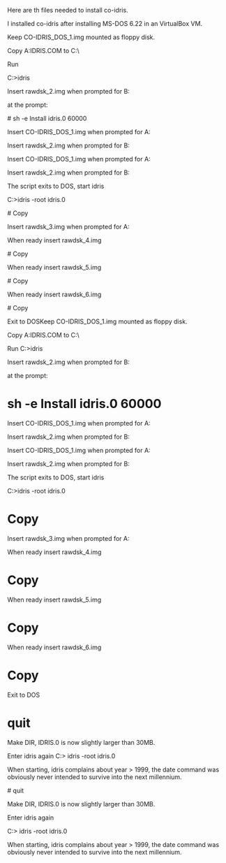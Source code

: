 Here are th files needed to install co-idris.

I installed co-idris after installing MS-DOS 6.22 in an VirtualBox VM.

Keep CO-IDRIS_DOS_1.img mounted as floppy disk.

Copy A:IDRIS.COM to C:\

Run

 C:\>idris

Insert rawdsk_2.img when prompted for B:

at the prompt:

 \# sh -e Install idris.0 60000

Insert CO-IDRIS_DOS_1.img when prompted for A:

Insert rawdsk_2.img when prompted for B:

Insert CO-IDRIS_DOS_1.img when prompted for A:

Insert rawdsk_2.img when prompted  for B:

The script exits to DOS, start idris

 C:\>idris -root idris.0

 \# Copy

Insert rawdsk_3.img when prompted for A:

When ready insert rawdsk_4.img

\# Copy

When ready insert rawdsk_5.img

\# Copy

When ready insert rawdsk_6.img

\# Copy

Exit to DOSKeep CO-IDRIS_DOS_1.img mounted as floppy disk.

Copy A:IDRIS.COM to C:\

Run
 C:\>idris

Insert rawdsk_2.img when prompted for B:

at the prompt:
 # sh -e Install idris.0 60000

Insert CO-IDRIS_DOS_1.img when prompted for A:

Insert rawdsk_2.img when prompted for B:

Insert CO-IDRIS_DOS_1.img when prompted for A:

Insert rawdsk_2.img when prompted  for B:

The script exits to DOS, start idris


 C:\>idris -root idris.0

 # Copy

Insert rawdsk_3.img when prompted for A:

When ready insert rawdsk_4.img
 # Copy

When ready insert rawdsk_5.img
 # Copy

When ready insert rawdsk_6.img
 # Copy

Exit to DOS
 # quit

Make DIR, IDRIS.0 is now slightly larger than 30MB.

Enter idris again
 C:\> idris -root idris.0

When starting, idris complains about year > 1999, the date command was
obviously never intended to survive into the next millennium.


\# quit

Make DIR, IDRIS.0 is now slightly larger than 30MB.

Enter idris again

C:\> idris -root idris.0

When starting, idris complains about year > 1999, the date command was
obviously never intended to survive into the next millennium.
